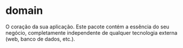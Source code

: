 # domain

O coração da sua aplicação. Este pacote contém a essência do seu negócio, completamente independente de qualquer
tecnologia externa (web, banco de dados, etc.).